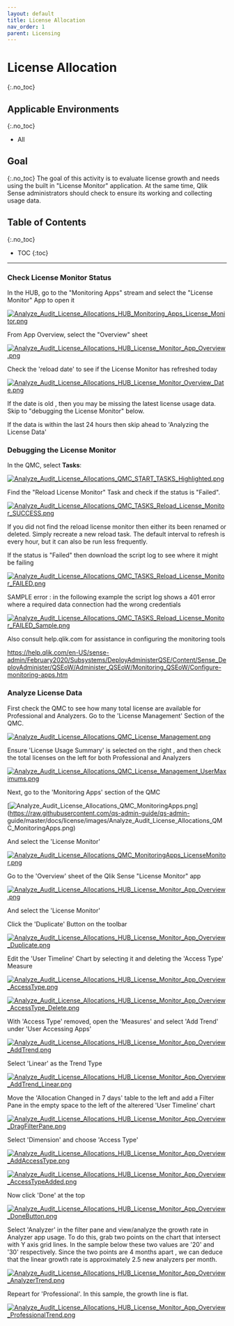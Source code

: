 ```yaml
---
layout: default
title: License Allocation
nav_order: 1
parent: Licensing
---
```


# License Allocation <i class="fas fa-tools fa-xs" title="Tooling | Pre-Built Solutions"></i> <i class="fas fa-dolly-flatbed fa-xs" title="Shipped | Native Capability"></i> 
{:.no_toc}

## Applicable Environments 
{:.no_toc}
- All

## Goal
{:.no_toc}
The goal of this activity is to evaluate license growth and needs using the built in "License Monitor" application. At the same time, Qlik Sense administrators should check to ensure its working and collecting usage data. 

## Table of Contents
{:.no_toc}

* TOC
{:toc}
-------------------------

### Check License Monitor Status <i class="fas fa-dolly-flatbed fa-xs" title="Shipped | Native Capability"></i> 

In the HUB, go to the "Monitoring Apps" stream and select the "License Monitor" App to open it

[![Analyze_Audit_License_Allocations_HUB_Monitoring_Apps_License_Monitor.png](images/Analyze_Audit_License_Allocations_HUB_Monitoring_Apps_License_Monitor.png)](https://raw.githubusercontent.com/qs-admin-guide/qs-admin-guide/master/docs/license/images/Analyze_Audit_License_Allocations_HUB_Monitoring_Apps_License_Monitor.png)

From App Overview, select the "Overview" sheet

[![Analyze_Audit_License_Allocations_HUB_License_Monitor_App_Overview.png](images/Analyze_Audit_License_Allocations_HUB_License_Monitor_App_Overview.png)](https://raw.githubusercontent.com/qs-admin-guide/qs-admin-guide/master/docs/license/images/Analyze_Audit_License_Allocations_HUB_License_Monitor_App_Overview.png)

Check the 'reload date' to see if the License Monitor has refreshed today

[![Analyze_Audit_License_Allocations_HUB_License_Monitor_Overview_Date.png](images/Analyze_Audit_License_Allocations_HUB_License_Monitor_Overview_Date.png)](https://raw.githubusercontent.com/qs-admin-guide/qs-admin-guide/master/docs/license/images/Analyze_Audit_License_Allocations_HUB_License_Monitor_Overview_Date.png)

If the date is old , then you may be missing the latest license usage data. Skip to "debugging the License Monitor" below. 

If the data is within the last 24 hours then skip ahead to 'Analyzing the License Data' 



### Debugging the License Monitor <i class="fas fa-dolly-flatbed fa-xs" title="Shipped | Native Capability"></i> 

In the QMC, select **Tasks**:

[![Analyze_Audit_License_Allocations_QMC_START_TASKS_Highlighted.png](images/Analyze_Audit_License_Allocations_QMC_START_TASKS_Highlighted.png)](https://raw.githubusercontent.com/qs-admin-guide/qs-admin-guide/master/docs/license/images/Analyze_Audit_License_Allocations_QMC_START_TASKS_Highlighted.png)

Find the "Reload License Monitor" Task and check if the status is "Failed". 

[![Analyze_Audit_License_Allocations_QMC_TASKS_Reload_License_Monitor_SUCCESS.png](images/Analyze_Audit_License_Allocations_QMC_TASKS_Reload_License_Monitor_SUCCESS.png)](https://raw.githubusercontent.com/qs-admin-guide/qs-admin-guide/master/docs/license/images/Analyze_Audit_License_Allocations_QMC_TASKS_Reload_License_Monitor_SUCCESS.png)

If you did not find the reload license monitor then either its been renamed or deleted. Simply recreate a new reload task. The default interval to refresh is every hour, but it can also be run less frequently. 

If the status is "Failed" then download the script log to see where it might be failing

[![Analyze_Audit_License_Allocations_QMC_TASKS_Reload_License_Monitor_FAILED.png](images/Analyze_Audit_License_Allocations_QMC_TASKS_Reload_License_Monitor_FAILED.png)](https://raw.githubusercontent.com/qs-admin-guide/qs-admin-guide/master/docs/license/images/Analyze_Audit_License_Allocations_QMC_TASKS_Reload_License_Monitor_FAILED.png)

SAMPLE error :  in the following example the script log shows a 401 error where a required data connection had the wrong credentials

[![Analyze_Audit_License_Allocations_QMC_TASKS_Reload_License_Monitor_FAILED_Sample.png](images/Analyze_Audit_License_Allocations_QMC_TASKS_Reload_License_Monitor_FAILED_Sample.png)](https://raw.githubusercontent.com/qs-admin-guide/qs-admin-guide/master/docs/license/images/Analyze_Audit_License_Allocations_QMC_TASKS_Reload_License_Monitor_FAILED_Sample.png)

Also consult help.qlik.com for assistance in configuring the monitoring tools

https://help.qlik.com/en-US/sense-admin/February2020/Subsystems/DeployAdministerQSE/Content/Sense_DeployAdminister/QSEoW/Administer_QSEoW/Monitoring_QSEoW/Configure-monitoring-apps.htm


### Analyze License Data <i class="fas fa-dolly-flatbed fa-xs" title="Shipped | Native Capability"></i> 

First check the QMC to see how many total license are available for Professional and Analyzers. Go to the 'License Management' Section of the QMC. 

[![Analyze_Audit_License_Allocations_QMC_License_Management.png](images/Analyze_Audit_License_Allocations_QMC_License_Management.png)](https://raw.githubusercontent.com/qs-admin-guide/qs-admin-guide/master/docs/license/images/Analyze_Audit_License_Allocations_QMC_License_Management.png)

Ensure 'License Usage Summary' is selected on the right , and then check the total licenses on the left for both Professional and Analyzers

[![Analyze_Audit_License_Allocations_QMC_License_Management_UserMaximums.png](images/Analyze_Audit_License_Allocations_QMC_License_Management_UserMaximums.png)](https://raw.githubusercontent.com/qs-admin-guide/qs-admin-guide/master/docs/license/images/Analyze_Audit_License_Allocations_QMC_License_Management_UserMaximums.png)


Next, go to the 'Monitoring Apps' section of the QMC

[![Analyze_Audit_License_Allocations_QMC_MonitoringApps.png](images/Analyze_Audit_License_Allocations_QMC_MonitoringApps.png)](https://raw.githubusercontent.com/qs-admin-guide/qs-admin-
guide/master/docs/license/images/Analyze_Audit_License_Allocations_QMC_MonitoringApps.png)

And select the 'License Monitor'

[![Analyze_Audit_License_Allocations_QMC_MonitoringApps_LicenseMonitor.png](images/Analyze_Audit_License_Allocations_QMC_MonitoringApps_LicenseMonitor.png)](https://raw.githubusercontent.com/qs-admin-guide/qs-admin-guide/master/docs/license/images/Analyze_Audit_License_Allocations_QMC_MonitoringApps_LicenseMonitor.png)

Go to the 'Overview' sheet of the Qlik Sense "License Monitor" app

[![Analyze_Audit_License_Allocations_HUB_License_Monitor_App_Overview.png](images/Analyze_Audit_License_Allocations_HUB_License_Monitor_App_Overview.png)](https://raw.githubusercontent.com/qs-admin-guide/qs-admin-guide/master/docs/license/images/Analyze_Audit_License_Allocations_HUB_License_Monitor_App_Overview.png)

And select the 'License Monitor'

Click the 'Duplicate' Button on the toolbar

[![Analyze_Audit_License_Allocations_HUB_License_Monitor_App_Overview_Duplicate.png](images/Analyze_Audit_License_Allocations_HUB_License_Monitor_App_Overview_Duplicate.png)](https://raw.githubusercontent.com/qs-admin-guide/qs-admin-guide/master/docs/license/images/Analyze_Audit_License_Allocations_HUB_License_Monitor_App_Overview_Duplicate.png)

Edit the 'User Timeline' Chart by selecting it and deleting the 'Access Type' Measure

[![Analyze_Audit_License_Allocations_HUB_License_Monitor_App_Overview_AccessType.png](images/Analyze_Audit_License_Allocations_HUB_License_Monitor_App_Overview_AccessType.png)](https://raw.githubusercontent.com/qs-admin-guide/qs-admin-guide/master/docs/license/images/Analyze_Audit_License_Allocations_HUB_License_Monitor_App_Overview_AccessType.png)

[![Analyze_Audit_License_Allocations_HUB_License_Monitor_App_Overview_AccessType_Delete.png](images/Analyze_Audit_License_Allocations_HUB_License_Monitor_App_Overview_AccessType_Delete.png)](https://raw.githubusercontent.com/qs-admin-guide/qs-admin-guide/master/docs/license/images/Analyze_Audit_License_Allocations_HUB_License_Monitor_App_Overview_AccessType_Delete.png)

With 'Access Type' removed, open the 'Measures' and select 'Add Trend' under 'User Accessing Apps'

[![Analyze_Audit_License_Allocations_HUB_License_Monitor_App_Overview_AddTrend.png](images/Analyze_Audit_License_Allocations_HUB_License_Monitor_App_Overview_AddTrend.png)](https://raw.githubusercontent.com/qs-admin-guide/qs-admin-guide/master/docs/license/images/Analyze_Audit_License_Allocations_HUB_License_Monitor_App_Overview_AddTrend.png)

Select 'Linear' as the Trend Type

[![Analyze_Audit_License_Allocations_HUB_License_Monitor_App_Overview_AddTrend_Linear.png](images/Analyze_Audit_License_Allocations_HUB_License_Monitor_App_Overview_AddTrend_Linear.png)](https://raw.githubusercontent.com/qs-admin-guide/qs-admin-guide/master/docs/license/images/Analyze_Audit_License_Allocations_HUB_License_Monitor_App_Overview_AddTrend_Linear.png)

Move the 'Allocation Changed in 7 days' table to the left and add a Filter Pane in the empty space to the left of the alterered 'User Timeline' chart


[![Analyze_Audit_License_Allocations_HUB_License_Monitor_App_Overview_DragFilterPane.png](images/Analyze_Audit_License_Allocations_HUB_License_Monitor_App_Overview_DragFilterPane.png)](https://raw.githubusercontent.com/qs-admin-guide/qs-admin-guide/master/docs/license/images/Analyze_Audit_License_Allocations_HUB_License_Monitor_App_Overview_DragFilterPane.png)

Select 'Dimension' and choose 'Access Type'

[![Analyze_Audit_License_Allocations_HUB_License_Monitor_App_Overview_AddAccessType.png](images/Analyze_Audit_License_Allocations_HUB_License_Monitor_App_Overview_AddAccessType.png)](https://raw.githubusercontent.com/qs-admin-guide/qs-admin-guide/master/docs/license/images/Analyze_Audit_License_Allocations_HUB_License_Monitor_App_Overview_AddAccessType.png)

[![Analyze_Audit_License_Allocations_HUB_License_Monitor_App_Overview_AccessTypeAdded.png](images/Analyze_Audit_License_Allocations_HUB_License_Monitor_App_Overview_AccessTypeAdded.png)](https://raw.githubusercontent.com/qs-admin-guide/qs-admin-guide/master/docs/license/images/Analyze_Audit_License_Allocations_HUB_License_Monitor_App_Overview_AccessTypeAdded.png)

Now click 'Done' at the top 

[![Analyze_Audit_License_Allocations_HUB_License_Monitor_App_Overview_DoneButton.png](images/Analyze_Audit_License_Allocations_HUB_License_Monitor_App_Overview_DoneButton.png)](https://raw.githubusercontent.com/qs-admin-guide/qs-admin-guide/master/docs/license/images/Analyze_Audit_License_Allocations_HUB_License_Monitor_App_Overview_DoneButton.png)

Select 'Analyzer' in the filter pane and view/analyze the growth rate in Analyzer app usage. To do this, grab two points on the chart that intersect with Y axis grid lines. In the sample below these two values are '20' and '30' respectively. Since the two points are 4 months apart , we can deduce that the linear growth rate is approximately 2.5 new analyzers per month. 

[![Analyze_Audit_License_Allocations_HUB_License_Monitor_App_Overview_AnalyzerTrend.png](images/Analyze_Audit_License_Allocations_HUB_License_Monitor_App_Overview_AnalyzerTrend.png)](https://raw.githubusercontent.com/qs-admin-guide/qs-admin-guide/master/docs/license/images/Analyze_Audit_License_Allocations_HUB_License_Monitor_App_Overview_AnalyzerTrend.png)

Repeart for 'Professional'. In this sample, the growth line is flat. 

[![Analyze_Audit_License_Allocations_HUB_License_Monitor_App_Overview_ProfessionalTrend.png](images/Analyze_Audit_License_Allocations_HUB_License_Monitor_App_Overview_ProfessionalTrend.png)](https://raw.githubusercontent.com/qs-admin-guide/qs-admin-guide/master/docs/license/images/Analyze_Audit_License_Allocations_HUB_License_Monitor_App_Overview_ProfessionalTrend.png)











